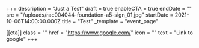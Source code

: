 +++
description = "Just a Test"
draft = true
enableCTA = true
endDate = ""
src = "/uploads/rac004044-foundation-a5-sign_01.jpg"
startDate = 2021-10-06T14:00:00.000Z
title = "Test"
_template = "event_page"

[[cta]]
class = ""
href = "https://www.google.com/"
icon = ""
text = "Link to google"
+++


